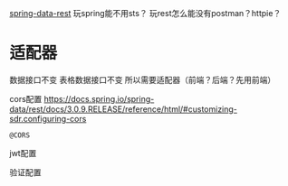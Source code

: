 

[spring-data-rest](https://docs.spring.io/spring-data/rest/docs/3.0.9.RELEASE/reference/html/)
玩spring能不用sts？
玩rest怎么能没有postman？httpie？

# 适配器
数据接口不变
表格数据接口不变
所以需要适配器（前端？后端？先用前端）

cors配置
https://docs.spring.io/spring-data/rest/docs/3.0.9.RELEASE/reference/html/#customizing-sdr.configuring-cors

`@CORS`


jwt配置

验证配置
